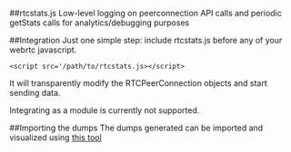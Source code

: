 ##rtcstats.js
Low-level logging on peerconnection API calls and periodic getStats calls for analytics/debugging purposes

##Integration
Just one simple step: include rtcstats.js before any of your webrtc javascript.
```
<script src='/path/to/rtcstats.js></script>
```

It will transparently modify the RTCPeerConnection objects and start sending data.

Integrating as a module is currently not supported.

##Importing the dumps
The dumps generated can be imported and visualized using [this tool](https://fippo.github.io/webrtc-dump-importer/rtcstats)

